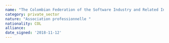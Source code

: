 ```yaml
---
name: "The Colombian Federation of the Software Industry and Related Information Technologies - FEDESOFT"
category: private_sector
nature: "Association professionnelle "
nationality: COL
alliance: 
date_signed: '2018-11-12'
---
```

    